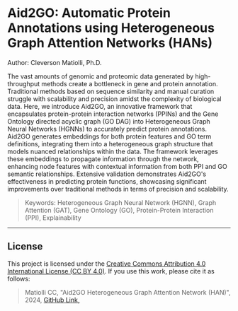 # Aid2GO: Automatic Protein Annotations using Heterogeneous Graph Attention Networks (HANs)
Author: Cleverson Matiolli, Ph.D.

The vast amounts of genomic and proteomic data generated by high-throughput methods create a bottleneck in gene and protein annotation. Traditional methods based on sequence similarity and manual curation struggle with scalability and precision amidst the complexity of biological data. Here, we introduce Aid2GO, an innovative framework that encapsulates protein-protein interaction networks (PPINs) and the Gene Ontology directed acyclic graph (GO DAG) into Heterogeneous Graph Neural Networks (HGNNs) to accurately predict protein annotations. Aid2GO generates embeddings for both protein features and GO term definitions, integrating them into a heterogeneous graph structure that models nuanced relationships within the data. The framework leverages these embeddings to propagate information through the network, enhancing node features with contextual information from both PPI and GO semantic relationships. Extensive validation demonstrates Aid2GO's effectiveness in predicting protein functions, showcasing significant improvements over traditional methods in terms of precision and scalability.

>Keywords: Heterogeneous Graph Neural Network (HGNN), Graph Attention (GAT), Gene Ontology (GO), Protein-Protein Interaction (PPI), Explainability

----
## License

This project is licensed under the [Creative Commons Attribution 4.0 International License (CC BY 4.0)](https://creativecommons.org/licenses/by/4.0/). 
If you use this work, please cite it as follows:

> Matiolli CC, "Aid2GO Heterogeneous Graph Attention Network (HAN)", 2024, [GitHub Link,](https://github.com/matiollipt/goprot-hgraph/)


